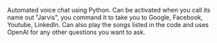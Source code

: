 Automated voice chat using Python. Can be activated when you call its name out "Jarvis", you command it to take you to Google, Facebook, Youtube, LinkedIn. Can also play the songs listed in the code and uses OpenAI for any other questions you want to ask.
